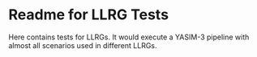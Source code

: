 # Readme for LLRG Tests

Here contains tests for LLRGs. It would execute a YASIM-3 pipeline with almost all scenarios used in different LLRGs.
